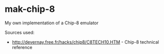 # mak-chip-8
My own implementation of a Chip-8 emulator

Sources used:
* http://devernay.free.fr/hacks/chip8/C8TECH10.HTM - Chip-8 technical reference

